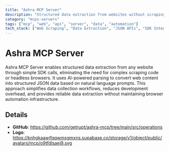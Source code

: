 ```yaml
---
title: "Ashra MCP Server"
description: "Structured data extraction from websites without scraping code."
category: "mcps-servers"
tags: ["mcp", "web", "api", "server", "data", "automation"]
tech_stack: ["Web Scraping", "Data Extraction", "JSON APIs", "SDK Integration"]
---
```


# Ashra MCP Server

Ashra MCP Server enables structured data extraction from any website through simple SDK calls, eliminating the need for complex scraping code or headless browsers. It uses AI-powered parsing to convert web content into structured JSON data based on natural language prompts. This approach simplifies data collection workflows, reduces development overhead, and provides reliable data extraction without maintaining browser automation infrastructure.

## Details

- **GitHub**: https://github.com/getrupt/ashra-mcp/tree/main/src/operations
- **Logo**: https://knhgkaawjfqqwmsgmxns.supabase.co/storage/v1/object/public/avatars/mcp/o9tfdlsaej9.svg
